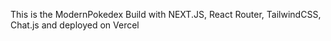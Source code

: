 This is the ModernPokedex Build with NEXT.JS, React Router, TailwindCSS, Chat.js and deployed on Vercel
